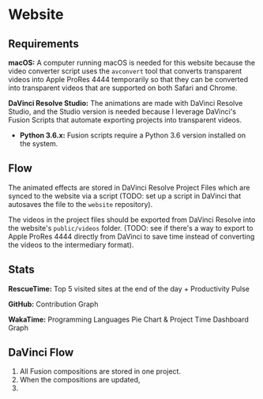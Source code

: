 # Website

## Requirements

**macOS:** A computer running macOS is needed for this website because the video converter script uses the `avconvert` tool that converts transparent videos into Apple ProRes 4444 temporarily so that they can be converted into transparent videos that are supported on both Safari and Chrome.

**DaVinci Resolve Studio:** The animations are made with DaVinci Resolve Studio, and the Studio version is needed because I leverage DaVinci's Fusion Scripts that automate exporting projects into transparent videos.

- **Python 3.6.x:** Fusion scripts require a Python 3.6 version installed on the system.

## Flow

The animated effects are stored in DaVinci Resolve Project Files which are synced to the website via a script (TODO: set up a script in DaVinci that autosaves the file to the `website` repository).

The videos in the project files should be exported from DaVinci Resolve into the website's `public/videos` folder. (TODO: see if there's a way to export to Apple ProRes 4444 directly from DaVinci to save time instead of converting the videos to the intermediary format).

## Stats

**RescueTime:** Top 5 visited sites at the end of the day + Productivity Pulse

**GitHub:** Contribution Graph

**WakaTime:** Programming Languages Pie Chart & Project Time Dashboard Graph

## DaVinci Flow

1. All Fusion compositions are stored in one project.
2. When the compositions are updated,
3.
